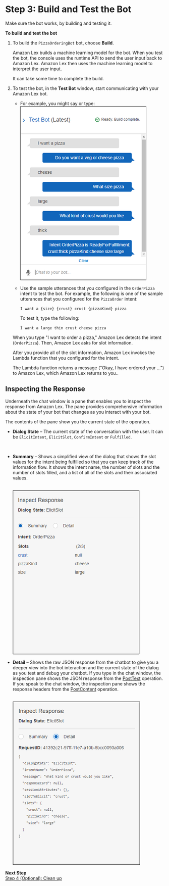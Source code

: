 # Step 3: Build and Test the Bot

Make sure the bot works, by building and testing it. 

**To build and test the bot**

1. To build the `PizzaOrderingBot` bot, choose **Build**. 

   Amazon Lex builds a machine learning model for the bot. When you test the bot, the console uses the runtime API to send the user input back to Amazon Lex. Amazon Lex then uses the machine learning model to interpret the user input. 

   It can take some time to complete the build. 

1. To test the bot, in the **Test Bot** window, start communicating with your Amazon Lex bot. 
   + For example, you might say or type:  
![](../images/gs1-110.png)
   + Use the sample utterances that you configured in the `OrderPizza` intent to test the bot. For example, the following is one of the sample utterances that you configured for the `PizzaOrder` intent: 

     ```
     I want a {size} {crust} crust {pizzaKind} pizza
     ```

     To test it, type the following:

     ```
     I want a large thin crust cheese pizza
     ```

   When you type "I want to order a pizza," Amazon Lex detects the intent (`OrderPizza`). Then, Amazon Lex asks for slot information.

   After you provide all of the slot information, Amazon Lex invokes the Lambda function that you configured for the intent.

   The Lambda function returns a message ("Okay, I have ordered your ...") to Amazon Lex, which Amazon Lex returns to you..

## Inspecting the Response<a name="gs2-inspect-pane"></a>

Underneath the chat window is a pane that enables you to inspect the response from Amazon Lex. The pane provides comprehensive information about the state of your bot that changes as you interact with your bot.

The contents of the pane show you the current state of the operation.
+ **Dialog State** – The current state of the conversation with the user. It can be `ElicitIntent`, `ElicitSlot`, `ConfirmIntent` or `Fulfilled`. 

   
+ **Summary** – Shows a simplified view of the dialog that shows the slot values for the intent being fulfilled so that you can keep track of the information flow. It shows the intent name, the number of slots and the number of slots filled, and a list of all of the slots and their associated values.

     
![The Amazon Lex console's response summary inspection pane.](../images/gs1-115.png)
+ **Detail** – Shows the raw JSON response from the chatbot to give you a deeper view into the bot interaction and the current state of the dialog as you test and debug your chatbot. If you type in the chat window, the inspection pane shows the JSON response from the [PostText](API_runtime_PostText.md) operation. If you speak to the chat window, the inspection pane shows the response headers from the [PostContent](API_runtime_PostContent.md) operation. 

     
![The console's response inspection pane.](../images/gs1-116.png)

**Next Step**  
[Step 4 (Optional): Clean up](ex2-step4.md)

